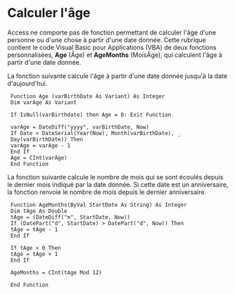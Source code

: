 
# Calculer l'âge

Access ne comporte pas de fonction permettant de calculer l'âge d'une personne ou d'une chose à partir d'une date donnée. Cette rubrique contient le code Visual Basic pour Applications (VBA) de deux fonctions personnalisées,  **Age** (Âge) et **AgeMonths** (MoisÂge), qui calculent l'âge à partir d'une date donnée.

La fonction suivante calcule l'âge à partir d'une date donnée jusqu'à la date d'aujourd'hui.



```
 Function Age (varBirthDate As Variant) As Integer 
 Dim varAge As Variant 
 
 If IsNull(varBirthdate) then Age = 0: Exit Function 
 
 varAge = DateDiff("yyyy", varBirthDate, Now) 
 If Date < DateSerial(Year(Now), Month(varBirthDate), _ 
 Day(varBirthDate)) Then 
 varAge = varAge - 1 
 End If 
 Age = CInt(varAge) 
 End Function
```

La fonction suivante calcule le nombre de mois qui se sont écoulés depuis le dernier mois indiqué par la date donnée. Si cette date est un anniversaire, la fonction renvoie le nombre de mois depuis le dernier anniversaire.



```
 Function AgeMonths(ByVal StartDate As String) As Integer 
 Dim tAge As Double 
 tAge = (DateDiff("m", StartDate, Now)) 
 If (DatePart("d", StartDate) > DatePart("d", Now)) Then 
 tAge = tAge - 1 
 End If 
 
 If tAge < 0 Then 
 tAge = tAge + 1 
 End If 
 
 AgeMonths = CInt(tAge Mod 12) 
 
 End Function
```

